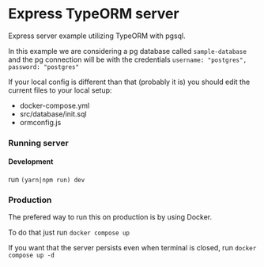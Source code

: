 # Express TypeORM server

Express server example utilizing TypeORM with pgsql.

In this example we are considering a pg database called `sample-database` and the pg connection will be with the credentials `username: "postgres", password: "postgres"`

If your local config is different than that (probably it is) you should edit the current files to your local setup:

* docker-compose.yml
* src/database/init.sql
* ormconfig.js


### Running server

#### Development

run `(yarn|npm run) dev`

### Production

The prefered way to run this on production is by using Docker.

To do that just run `docker compose up`

If you want that the server persists even when terminal is closed, run `docker compose up -d`
